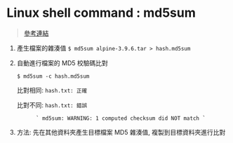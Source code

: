 # Linux shell command : md5sum

>[參考連結](https://blog.gtwang.org/linux/generate-verify-check-files-md5-sha1-checksum-linux/)

1. 產生檔案的雜湊值
    `$ md5sum alpine-3.9.6.tar > hash.md5sum `

2. 自動進行檔案的 MD5 校驗碼比對

    ` $ md5sum -c hash.md5sum `
    
    比對相同: ` hash.txt: 正確 `
    
    比對不同: ` hash.txt: 錯誤 `
    
             ` md5sum: WARNING: 1 computed checksum did NOT match ` 

3. 方法: 先在其他資料夾產生目標檔案 MD5 雜湊值, 複製到目標資料夾進行比對
